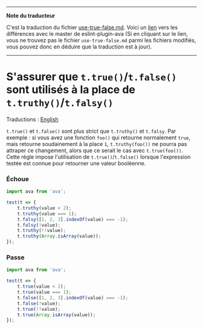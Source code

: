 ___
**Note du traducteur**

C'est la traduction du fichier [use-true-false.md](https://github.com/avajs/eslint-plugin-ava/blob/master/docs/rules/use-true-false.md). Voici un [lien](https://github.com/avajs/eslint-plugin-ava/compare/4cdf9841b2cbc1a8dd4d519e849e939faa6688da...master#diff-ddb8eec6553e62e35444366d67672f38) vers les différences avec le master de eslint-plugin-ava (Si en cliquant sur le lien, vous ne trouvez pas le fichier `use-true-false.md` parmi les fichiers modifiés, vous pouvez donc en déduire que la traduction est à jour).
___
# S'assurer que `t.true()`/`t.false()` sont utilisés à la place de `t.truthy()`/`t.falsy()`

Traductions : [English](https://github.com/avajs/eslint-plugin-ava/blob/master/docs/rules/use-true-false.md)

`t.true()` et `t.false()` sont plus strict que `t.truthy()` et `t.falsy`.
Par exemple : si vous avez une fonction `foo()` qui retourne normalement `true`, mais retourne soudainement à la place `1`, `t.truthy(foo())` ne pourra pas attraper ce changement, alors que ce serait le cas avec `t.true(foo())`.
Cette règle impose l'utilisation de `t.true()`/`t.false()` lorsque l'expression testée est connue pour retourner une valeur booléenne.

### Échoue

```js
import ava from 'ava';

test(t => {
	t.truthy(value < 2);
	t.truthy(value === 1);
	t.falsy([1, 2, 3].indexOf(value) === -1);
	t.falsy(!value);
	t.truthy(!!value);
	t.truthy(Array.isArray(value));
});
```

### Passe

```js
import ava from 'ava';

test(t => {
	t.true(value < 2);
	t.true(value === 1);
	t.false([1, 2, 3].indexOf(value) === -1);
	t.false(!value);
	t.true(!!value);
	t.true(Array.isArray(value));
});
```
